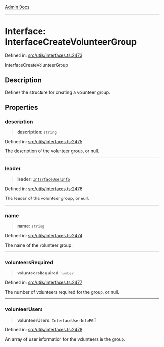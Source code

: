[Admin Docs](/)

---

# Interface: InterfaceCreateVolunteerGroup

Defined in: [src/utils/interfaces.ts:2473](https://github.com/PalisadoesFoundation/talawa-admin/blob/main/src/utils/interfaces.ts#L2473)

InterfaceCreateVolunteerGroup

## Description

Defines the structure for creating a volunteer group.

## Properties

### description

> **description**: `string`

Defined in: [src/utils/interfaces.ts:2475](https://github.com/PalisadoesFoundation/talawa-admin/blob/main/src/utils/interfaces.ts#L2475)

The description of the volunteer group, or null.

---

### leader

> **leader**: [`InterfaceUserInfo`](InterfaceUserInfo.md)

Defined in: [src/utils/interfaces.ts:2476](https://github.com/PalisadoesFoundation/talawa-admin/blob/main/src/utils/interfaces.ts#L2476)

The leader of the volunteer group, or null.

---

### name

> **name**: `string`

Defined in: [src/utils/interfaces.ts:2474](https://github.com/PalisadoesFoundation/talawa-admin/blob/main/src/utils/interfaces.ts#L2474)

The name of the volunteer group.

---

### volunteersRequired

> **volunteersRequired**: `number`

Defined in: [src/utils/interfaces.ts:2477](https://github.com/PalisadoesFoundation/talawa-admin/blob/main/src/utils/interfaces.ts#L2477)

The number of volunteers required for the group, or null.

---

### volunteerUsers

> **volunteerUsers**: [`InterfaceUserInfoPG`](InterfaceUserInfoPG.md)[]

Defined in: [src/utils/interfaces.ts:2478](https://github.com/PalisadoesFoundation/talawa-admin/blob/main/src/utils/interfaces.ts#L2478)

An array of user information for the volunteers in the group.
